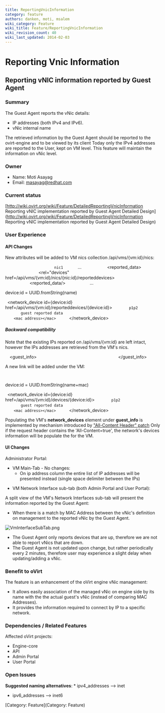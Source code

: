 ```yaml
---
title: ReportingVnicInformation
category: feature
authors: danken, moti, msalem
wiki_category: Feature
wiki_title: Feature/ReportingVnicInformation
wiki_revision_count: 40
wiki_last_updated: 2014-02-03
---
```


# Reporting Vnic Information

## Reporting vNIC information reported by Guest Agent

### Summary

The Guest Agent reports the vNic details:

*   IP addresses (both IPv4 and IPv6).
*   vNic internal name

The retrieved information by the Guest Agent should be reported to the ovirt-engine and to be viewed by its client
Today only the IPv4 addresses are reported to the User, kept on VM level. This feature will maintain the information on vNic level.

### Owner

*   Name: Moti Asayag
*   Email: masayag@redhat.com

### Current status

[http://wiki.ovirt.org/wiki/Feature/DetailedReportingVnicInformation Reporting vNIC implementation reported by Guest Agent Detailed Design](http://wiki.ovirt.org/wiki/Feature/DetailedReportingVnicInformation Reporting vNIC implementation reported by Guest Agent Detailed Design)

### User Experience

#### API Changes

New attributes will be added to VM nics collection /api/vms/{vm:id}/nics:

`   `<nics>
`       `<nic id="56d6d62f-6af0-4c02-8500-4be041180031">
`           `<name>`nic1`</name>
                 ...
`           `<reported_data>
`               `<rel="devices" href=/api/vms/{vm:id}/nics/{nic:id}/reporteddevices>
`           `<reported_data/>
`      `<nic/>
             ...
`   `</nics>

device:id = UUID.fromString(name)

` `<network_device id={device:id} href=/api/vms/{vm:id}/reporteddevices/{device:id}>
`       `<name>`p1p2`</name>
`       `<description>`guest reported data`</description>
`       `<ips>
`           `<ip version="v4" address="10.35.1.177"/>
`           `<ip version="v6" address="fe80::21a:4aff:fe16:151"/>
`       `</ips>
             `<mac address></mac>`        
` `</network_device>

##### Backward compatibility

Note that the existing IPs reported on /api/vms/{vm:id} are left intact, however the IPs addresses are retrieved from the VM's nics.

`  `<guest_info>
`      `<ips>
`          `<ip address="1.1.1.1"/>
`          `<ip address="2.2.2.2"/>
`      `</ips>
`  `</guest_info>

A new link will be added under the VM:

` `<link rel="devices" href="/api/vms/6c56bd4b-ef18-4e50-b182-277ed78e819d/reporteddevices"/>

device:id = UUID.fromString(name+mac)

` `<network_device id={device:id} href=/api/vms/{vm:id}/devices/{device:id}>
`       `<name>`p1p2`</name>
`       `<description>`guest reported data`</description>
`       `<ips>
`           `<ip version="v4" address="10.35.1.177"/>
`           `<ip version="v6" address="fe80::21a:4aff:fe16:151"/>
`       `</ips>
             `<mac address></mac>`        
` `</network_device>

Populating the VM's **network_devices** element under **guest_info** is implemented by mechanism introduced by ["All-Content Header" patch](http://gerrit.ovirt.org/#/c/9815)
Only if the request header contains the 'All-Content=true', the network's devices information will be populate the for the VM.

#### UI Changes

Administrator Portal:

*   VM Main-Tab - No changes:
    -   On ip address column the entire list of IP addresses will be presented instead (single space delimiter between the IPs)

<!-- -->

*   VM Network Interface sub-tab (both Admin Portal and User Portal):

A split view of the VM's Network Interfaces sub-tab will present the information reported by the Guest Agent:

*   When there is a match by MAC Address between the vNic's definition on management to the reported vNic by the Guest Agent.

![](VmInterfaceSubTab.png "VmInterfaceSubTab.png")

*   The Guest Agent only reports devices that are up, therefore we are not able to report vNics that are down.
*   The Guest Agent is not updated upon change, but rather periodically every 2 minutes, therefore user may experience a slight delay when updating/adding a vNic.

### Benefit to oVirt

The feature is an enhancement of the oVirt engine vNic management:

*   It allows easily association of the managed vNic on engine side by its name with the the actual guest's vNic (instead of comparing MAC Addresses).
*   It provides the information required to connect by IP to a specific network.

### Dependencies / Related Features

Affected oVirt projects:

*   Engine-core
*   API
*   Admin Portal
*   User Portal

### Open Issues

**Suggested naming alternatives**:
\* ipv4_addresses --> inet

*   ipv6_addresses --> inet6

[Category: Feature](Category: Feature)
